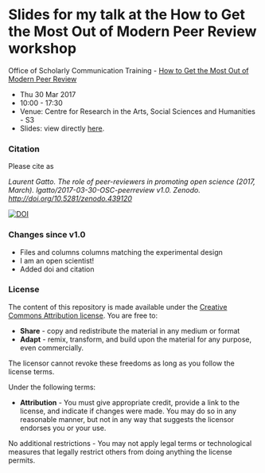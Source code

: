 # Slides for my talk at the How to Get the Most Out of Modern Peer Review workshop 

Office of Scholarly Communication Training - [How to Get the Most Out of Modern Peer Review](https://www.training.cam.ac.uk/osc/event/2080517)

- Thu 30 Mar 2017
- 10:00 - 17:30
- Venue: Centre for Research in the Arts, Social Sciences and Humanities - S3 
- Slides: view directly [here](http://bit.ly/20170329peerrev).

### Citation

Please cite as 

*Laurent Gatto. The role of peer-reviewers in promoting open science
(2017, March). lgatto/2017-03-30-OSC-peerreview
v1.0. Zenodo. http://doi.org/10.5281/zenodo.439120*

[![DOI](https://zenodo.org/badge/DOI/10.5281/zenodo.439120.svg)](https://doi.org/10.5281/zenodo.439120)

### Changes since v1.0

* Files and columns columns matching the experimental design
* I am an open scientist!
* Added doi and citation

### License 

The content of this repository is made available under the
[Creative Commons Attribution license](https://creativecommons.org/licenses/by/4.0/). You
are free to:


* **Share** - copy and redistribute the material in any medium or format
* **Adapt** - remix, transform, and build upon the material for any
  purpose, even commercially.

The licensor cannot revoke these freedoms as long as you follow the license terms.

Under the following terms:

* **Attribution** - You must give appropriate credit, provide a link
  to the license, and indicate if changes were made. You may do so in
  any reasonable manner, but not in any way that suggests the licensor
  endorses you or your use.

No additional restrictions - You may not apply legal terms or
technological measures that legally restrict others from doing
anything the license permits.
